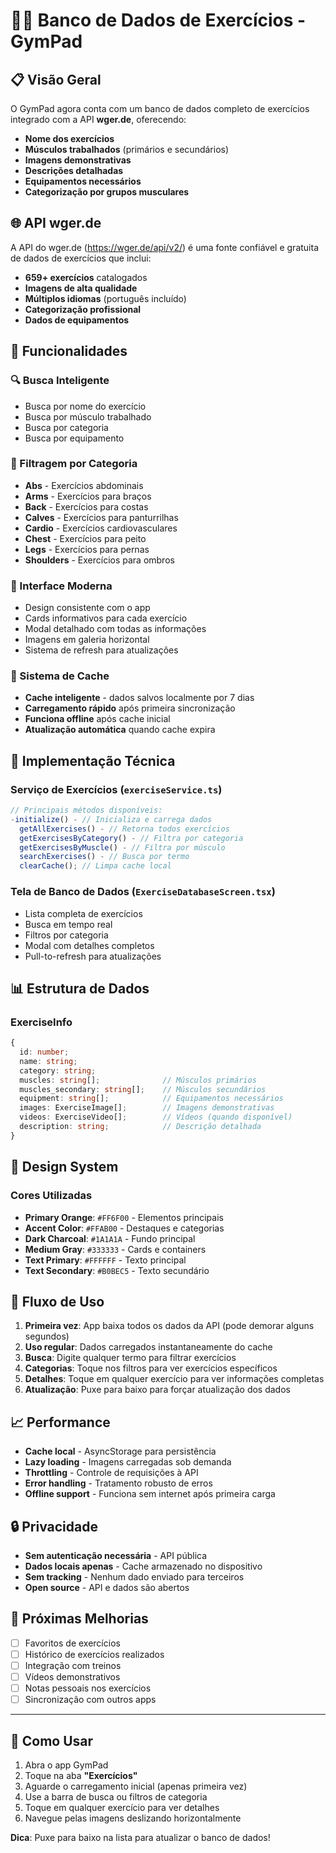 # 🏋️‍♂️ Banco de Dados de Exercícios - GymPad

## 📋 Visão Geral

O GymPad agora conta com um banco de dados completo de exercícios integrado com a API **wger.de**, oferecendo:

- **Nome dos exercícios**
- **Músculos trabalhados** (primários e secundários)
- **Imagens demonstrativas**
- **Descrições detalhadas**
- **Equipamentos necessários**
- **Categorização por grupos musculares**

## 🌐 API wger.de

A API do wger.de (https://wger.de/api/v2/) é uma fonte confiável e gratuita de dados de exercícios que inclui:

- **659+ exercícios** catalogados
- **Imagens de alta qualidade**
- **Múltiplos idiomas** (português incluído)
- **Categorização profissional**
- **Dados de equipamentos**

## 🚀 Funcionalidades

### 🔍 Busca Inteligente

- Busca por nome do exercício
- Busca por músculo trabalhado
- Busca por categoria
- Busca por equipamento

### 🎯 Filtragem por Categoria

- **Abs** - Exercícios abdominais
- **Arms** - Exercícios para braços
- **Back** - Exercícios para costas
- **Calves** - Exercícios para panturrilhas
- **Cardio** - Exercícios cardiovasculares
- **Chest** - Exercícios para peito
- **Legs** - Exercícios para pernas
- **Shoulders** - Exercícios para ombros

### 📱 Interface Moderna

- Design consistente com o app
- Cards informativos para cada exercício
- Modal detalhado com todas as informações
- Imagens em galeria horizontal
- Sistema de refresh para atualizações

### 💾 Sistema de Cache

- **Cache inteligente** - dados salvos localmente por 7 dias
- **Carregamento rápido** após primeira sincronização
- **Funciona offline** após cache inicial
- **Atualização automática** quando cache expira

## 🔧 Implementação Técnica

### Serviço de Exercícios (`exerciseService.ts`)

```typescript
// Principais métodos disponíveis:
-initialize() - // Inicializa e carrega dados
  getAllExercises() - // Retorna todos exercícios
  getExercisesByCategory() - // Filtra por categoria
  getExercisesByMuscle() - // Filtra por músculo
  searchExercises() - // Busca por termo
  clearCache(); // Limpa cache local
```

### Tela de Banco de Dados (`ExerciseDatabaseScreen.tsx`)

- Lista completa de exercícios
- Busca em tempo real
- Filtros por categoria
- Modal com detalhes completos
- Pull-to-refresh para atualizações

## 📊 Estrutura de Dados

### ExerciseInfo

```typescript
{
  id: number;
  name: string;
  category: string;
  muscles: string[];              // Músculos primários
  muscles_secondary: string[];    // Músculos secundários
  equipment: string[];            // Equipamentos necessários
  images: ExerciseImage[];        // Imagens demonstrativas
  videos: ExerciseVideo[];        // Vídeos (quando disponível)
  description: string;            // Descrição detalhada
}
```

## 🎨 Design System

### Cores Utilizadas

- **Primary Orange**: `#FF6F00` - Elementos principais
- **Accent Color**: `#FFAB00` - Destaques e categorias
- **Dark Charcoal**: `#1A1A1A` - Fundo principal
- **Medium Gray**: `#333333` - Cards e containers
- **Text Primary**: `#FFFFFF` - Texto principal
- **Text Secondary**: `#B0BEC5` - Texto secundário

## 🔄 Fluxo de Uso

1. **Primeira vez**: App baixa todos os dados da API (pode demorar alguns segundos)
2. **Uso regular**: Dados carregados instantaneamente do cache
3. **Busca**: Digite qualquer termo para filtrar exercícios
4. **Categorias**: Toque nos filtros para ver exercícios específicos
5. **Detalhes**: Toque em qualquer exercício para ver informações completas
6. **Atualização**: Puxe para baixo para forçar atualização dos dados

## 📈 Performance

- **Cache local** - AsyncStorage para persistência
- **Lazy loading** - Imagens carregadas sob demanda
- **Throttling** - Controle de requisições à API
- **Error handling** - Tratamento robusto de erros
- **Offline support** - Funciona sem internet após primeira carga

## 🔒 Privacidade

- **Sem autenticação necessária** - API pública
- **Dados locais apenas** - Cache armazenado no dispositivo
- **Sem tracking** - Nenhum dado enviado para terceiros
- **Open source** - API e dados são abertos

## 🚧 Próximas Melhorias

- [ ] Favoritos de exercícios
- [ ] Histórico de exercícios realizados
- [ ] Integração com treinos
- [ ] Vídeos demonstrativos
- [ ] Notas pessoais nos exercícios
- [ ] Sincronização com outros apps

---

## 📱 Como Usar

1. Abra o app GymPad
2. Toque na aba **"Exercícios"**
3. Aguarde o carregamento inicial (apenas primeira vez)
4. Use a barra de busca ou filtros de categoria
5. Toque em qualquer exercício para ver detalhes
6. Navegue pelas imagens deslizando horizontalmente

**Dica**: Puxe para baixo na lista para atualizar o banco de dados!
